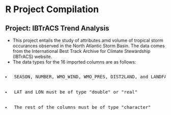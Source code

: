 # R Project Compilation

## Project: IBTrACS Trend Analysis
- This project entails the study of attributes amd volume of tropical storm occurances observed in the North Atlantic Storm Basin. The data comes from the International Best Track Archive for Climate Stewardship (IBTrACS) website.
- The data types for the 16 imported columns are as follows:
<pre>
        <li tabindex="0"> SEASON, NUMBER, WMO_WIND, WMO_PRES, DIST2LAND, and LANDFALL must be of type "integer" </li>
        <li tabindex="0"> LAT and LON must be of type "double" or "real" </li>
        <li tabindex="0"> The rest of the columns must be of type "character" </li>
                
</pre>

